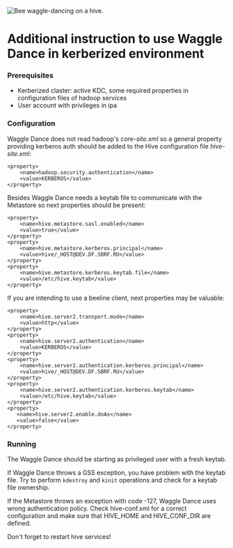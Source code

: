 ![Bee waggle-dancing on a hive.](logo.png "Federating Hive Meta Stores.")

# Additional instruction to use Waggle Dance in kerberized environment
 
 
### Prerequisites

* Kerberized claster: 
    active KDC, 
    some required properties in configuration files of hadoop services
* User account with privileges in ipa 


### Configuration

Waggle Dance does not read hadoop's *core-site.xml* so a general property providing kerberos auth should be added to 
the Hive configuration file *hive-site.xml*:

```
<property>
    <name>hadoop.security.authentication</name>
    <value>KERBEROS</value>
</property>
```
 
Besides Waggle Dance needs a keytab file to communicate with the Metastore so next properties should be present:
```
<property>
    <name>hive.metastore.sasl.enabled</name>
    <value>true</value>
</property>
<property>
    <name>hive.metastore.kerberos.principal</name>
    <value>hive/_HOST@DEV.DF.SBRF.RU</value>
</property>
<property>
    <name>hive.metastore.kerberos.keytab.file</name>
    <value>/etc/hive.keytab</value>
</property>
```

If you are intending to use a beeline client, next properties may be valuable:
```
<property>
    <name>hive.server2.transport.mode</name>
    <value>http</value>
</property>
<property>
    <name>hive.server2.authentication</name>
    <value>KERBEROS</value>
</property>
<property>
    <name>hive.server2.authentication.kerberos.principal</name>
    <value>hive/_HOST@DEV.DF.SBRF.RU</value>
</property>
<property>
    <name>hive.server2.authentication.kerberos.keytab</name>
    <value>/etc/hive.keytab</value>
</property>
<property>
   <name>hive.server2.enable.doAs</name>
   <value>false</value>
</property>
```


### Running 

The Waggle Dance should be starting as privileged user with a fresh keytab.


If Waggle Dance throws a GSS exception, you have problem with the keytab file.
Try to perform `kdestroy` and `kinit` operations and check for a keytab file ownership.

If the Metastore throws an exception with code -127, Waggle Dance uses wrong authentication policy. 
Check hive-conf.xml for a correct configuration and make sure that HIVE_HOME and HIVE_CONF_DIR are defined.

Don't forget to restart hive services!